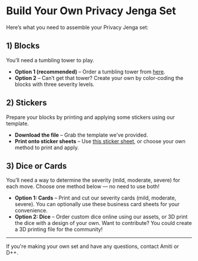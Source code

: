 # Build Your Own Privacy Jenga Set

Here’s what you need to assemble your Privacy Jenga set:

## 1) Blocks
You’ll need a tumbling tower to play.

- **Option 1 (recommended)** – Order a tumbling tower from [here](https://www.amazon.com/gp/product/B0CQR7M3JH/ref=ppx_yo_dt_b_search_asin_image).
- **Option 2** – Can’t get that tower? Create your own by color-coding the blocks with three severity levels.

## 2) Stickers
Prepare your blocks by printing and applying some stickers using our template.

- **Download the file** – Grab the template we’ve provided.
- **Print onto sticker sheets** – Use [this sticker sheet](https://www.amazon.com/gp/product/B09BBJLCP4/ref=ppx_yo_dt_b_search_asin_title), or choose your own method to print and apply.

## 3) Dice or Cards
You’ll need a way to determine the severity (mild, moderate, severe) for each move. Choose one method below — no need to use both!

- **Option 1: Cards** – Print and cut our severity cards (mild, moderate, severe). You can optionally use these business card sheets for your convenience.
- **Option 2: Dice** – Order custom dice online using our assets, or 3D print the dice with a design of your own. Want to contribute? You could create a 3D printing file for the community!

---

If you're making your own set and have any questions, contact Amiti or D++.
